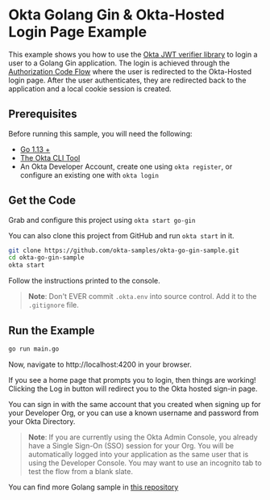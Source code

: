 # Okta Golang Gin & Okta-Hosted Login Page Example

This example shows you how to use the [Okta JWT verifier library][] to login a user to a Golang Gin application. The login is achieved through the [Authorization Code Flow][] where the user is redirected to the Okta-Hosted login page. After the user authenticates, they are redirected back to the application and a local cookie session is created.

## Prerequisites

Before running this sample, you will need the following:

- [Go 1.13 +](https://go.dev/dl/)
- [The Okta CLI Tool](https://github.com/okta/okta-cli/#installation)
- An Okta Developer Account, create one using `okta register`, or configure an existing one with `okta login`

## Get the Code

Grab and configure this project using `okta start go-gin`

You can also clone this project from GitHub and run `okta start` in it.

```bash
git clone https://github.com/okta-samples/okta-go-gin-sample.git
cd okta-go-gin-sample
okta start
```

Follow the instructions printed to the console.

> **Note**: Don't EVER commit `.okta.env` into source control. Add it to the `.gitignore` file.

## Run the Example

```bash
go run main.go
```

Now, navigate to http://localhost:4200 in your browser.

If you see a home page that prompts you to login, then things are working! Clicking the Log in button will redirect you to the Okta hosted sign-in page.

You can sign in with the same account that you created when signing up for your Developer Org, or you can use a known username and password from your Okta Directory.

> **Note**: If you are currently using the Okta Admin Console, you already have a Single Sign-On (SSO) session for your Org. You will be automatically logged into your application as the same user that is using the Developer Console. You may want to use an incognito tab to test the flow from a blank slate.

You can find more Golang sample in [this repository](https://github.com/okta/samples-golang)

[okta jwt verifier library]: github.com/okta/okta-jwt-verifier-golang
[oidc web application setup instructions]: https://developer.okta.com/authentication-guide/implementing-authentication/auth-code#1-setting-up-your-application
[authorization code flow]: https://developer.okta.com/authentication-guide/implementing-authentication/auth-code
